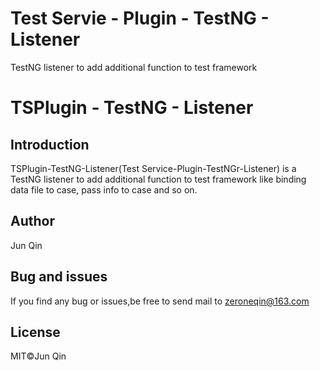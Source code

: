 # Test Servie - Plugin - TestNG - Listener
TestNG listener to add additional function to test framework
# TSPlugin - TestNG - Listener

## Introduction
TSPlugin-TestNG-Listener(Test Service-Plugin-TestNGr-Listener) is a TestNG listener to add additional function to test framework like binding data file to case, pass info to case and so on.
## Author
Jun Qin
## Bug and issues
If you find any bug or issues,be free to send mail to zeroneqin@163.com
## License
MIT©️Jun Qin
